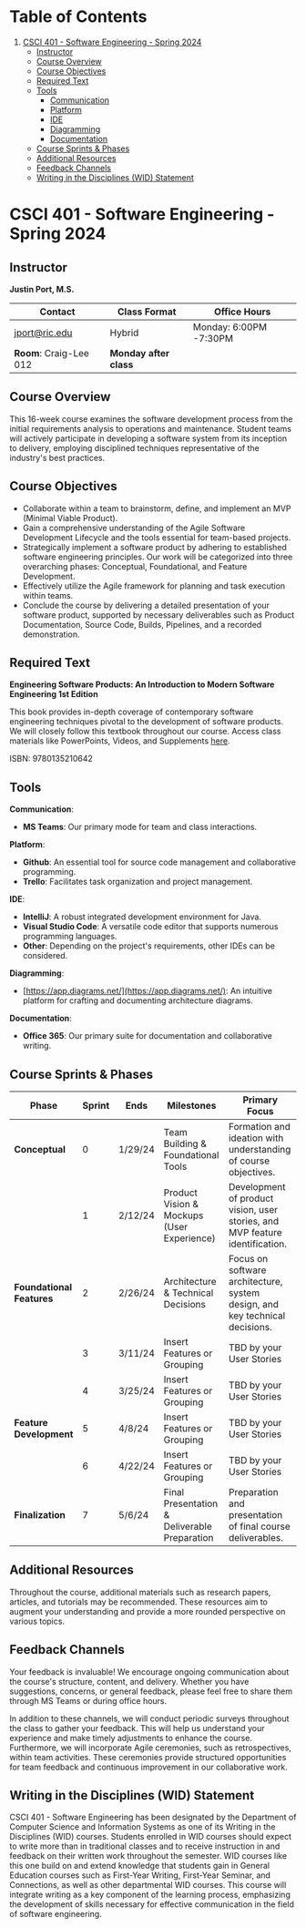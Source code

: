# Table of Contents

1. [CSCI 401 - Software Engineering - Spring 2024](#csci-401---software-engineering---spring-2024)
   - [Instructor](#instructor)
   - [Course Overview](#course-overview)
   - [Course Objectives](#course-objectives)
   - [Required Text](#required-text)
   - [Tools](#tools)
     * [Communication](#communication)
     * [Platform](#platform)
     * [IDE](#ide)
     * [Diagramming](#diagramming)
     * [Documentation](#documentation)
   - [Course Sprints & Phases](#course-sprints--phases)
   - [Additional Resources](#additional-resources)
   - [Feedback Channels](#feedback-channels)
   - [Writing in the Disciplines (WID) Statement](#writing-in-the-disciplines-wid-statement)

# CSCI 401 - Software Engineering - Spring 2024

## Instructor

**Justin Port, M.S.**

| Contact | Class Format | Office Hours |
| ------- | ------------ | ------------ |
| jport@ric.edu | Hybrid | Monday: 6:00PM -7:30PM |
| **Room**: Craig-Lee 012 | **Monday after class** |

## Course Overview

This 16-week course examines the software development process from the initial requirements analysis to operations and maintenance. Student teams will actively participate in developing a software system from its inception to delivery, employing disciplined techniques representative of the industry's best practices.

## Course Objectives

- Collaborate within a team to brainstorm, define, and implement an MVP (Minimal Viable Product).
- Gain a comprehensive understanding of the Agile Software Development Lifecycle and the tools essential for team-based projects.
- Strategically implement a software product by adhering to established software engineering principles. Our work will be categorized into three overarching phases: Conceptual, Foundational, and Feature Development.
- Effectively utilize the Agile framework for planning and task execution within teams.
- Conclude the course by delivering a detailed presentation of your software product, supported by necessary deliverables such as Product Documentation, Source Code, Builds, Pipelines, and a recorded demonstration.

## Required Text

**Engineering Software Products: An Introduction to Modern Software Engineering 1st Edition**

This book provides in-depth coverage of contemporary software engineering techniques pivotal to the development of software products. We will closely follow this textbook throughout our course. Access class materials like PowerPoints, Videos, and Supplements [here](https://iansommerville.com/engineering-software-products/).

ISBN: 9780135210642

## Tools

**Communication**:
  - **MS Teams**: Our primary mode for team and class interactions.

**Platform**:
  - **Github**: An essential tool for source code management and collaborative programming.
  - **Trello**: Facilitates task organization and project management.

**IDE**:
  - **IntelliJ**: A robust integrated development environment for Java.
  - **Visual Studio Code**: A versatile code editor that supports numerous programming languages.
  - **Other**: Depending on the project's requirements, other IDEs can be considered.

**Diagramming**:
  - [https://app.diagrams.net/](https://app.diagrams.net/): An intuitive platform for crafting and documenting architecture diagrams.

**Documentation**:
  - **Office 365**: Our primary suite for documentation and collaborative writing.

## Course Sprints & Phases

| Phase               | Sprint | Ends      | Milestones                                                                                          | Primary Focus                                                                                               |
|---------------------|--------|-----------|-----------------------------------------------------------------------------------------------------|-------------------------------------------------------------------------------------------------------------|
| **Conceptual**      | 0      | 1/29/24   | Team Building & Foundational Tools                                                                  | Formation and ideation with understanding of course objectives.                                            |
|                     | 1      | 2/12/24   | Product Vision & Mockups (User Experience)                                                          | Development of product vision, user stories, and MVP feature identification.                                |
| **Foundational Features**    | 2      | 2/26/24   | Architecture & Technical Decisions                                                                  | Focus on software architecture, system design, and key technical decisions.                                |
|                     | 3      | 3/11/24   | Insert Features or Grouping                                                                         | TBD by your User Stories                                                                                   |
|                     | 4      | 3/25/24   | Insert Features or Grouping                                                                         | TBD by your User Stories                                                                                   |
| **Feature Development**| 5   | 4/8/24    | Insert Features or Grouping                                                                         | TBD by your User Stories                                                                                   |
|                     | 6      | 4/22/24   | Insert Features or Grouping                                                                         | TBD by your User Stories                                                                                   |
| **Finalization**    | 7      | 5/6/24    | Final Presentation & Deliverable Preparation                                                        | Preparation and presentation of final course deliverables.                                                  |

## Additional Resources

Throughout the course, additional materials such as research papers, articles, and tutorials may be recommended. These resources aim to augment your understanding and provide a more rounded perspective on various topics.

## Feedback Channels

Your feedback is invaluable! We encourage ongoing communication about the course's structure, content, and delivery. Whether you have suggestions, concerns, or general feedback, please feel free to share them through MS Teams or during office hours.

In addition to these channels, we will conduct periodic surveys throughout the class to gather your feedback. This will help us understand your experience and make timely adjustments to enhance the course. Furthermore, we will incorporate Agile ceremonies, such as retrospectives, within team activities. These ceremonies provide structured opportunities for team feedback and continuous improvement in our collaborative work.


## Writing in the Disciplines (WID) Statement

CSCI 401 - Software Engineering has been designated by the Department of Computer Science and Information Systems as one of its Writing in the Disciplines (WID) courses. Students enrolled in WID courses should expect to write more than in traditional classes and to receive instruction in and feedback on their written work throughout the semester. WID courses like this one build on and extend knowledge that students gain in General Education courses such as First-Year Writing, First-Year Seminar, and Connections, as well as other departmental WID courses. This course will integrate writing as a key component of the learning process, emphasizing the development of skills necessary for effective communication in the field of software engineering.



